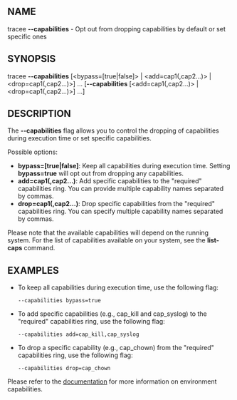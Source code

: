 ## NAME

tracee **--capabilities** - Opt out from dropping capabilities by default or set specific ones

## SYNOPSIS

tracee **--capabilities** [\<bypass=[true|false]\> | \<add=cap1(,cap2...)\> | \<drop=cap1(,cap2...)\>] ... [**--capabilities** \[<add=cap1(,cap2...)\> | \<drop=cap1(,cap2...)\>] ...]

## DESCRIPTION

The **--capabilities** flag allows you to control the dropping of capabilities during execution time or set specific capabilities.

Possible options:

- **bypass=[true|false]**: Keep all capabilities during execution time. Setting **bypass=true** will opt out from dropping any capabilities.
- **add=cap1(,cap2...)**: Add specific capabilities to the "required" capabilities ring. You can provide multiple capability names separated by commas.
- **drop=cap1(,cap2...)**: Drop specific capabilities from the "required" capabilities ring. You can specify multiple capability names separated by commas.

Please note that the available capabilities will depend on the running system. For the list of capabilities available on your system, see the **list-caps** command.

## EXAMPLES

- To keep all capabilities during execution time, use the following flag:

  ```console
  --capabilities bypass=true
  ```

- To add specific capabilities (e.g., cap_kill and cap_syslog) to the "required" capabilities ring, use the following flag:

  ```console
  --capabilities add=cap_kill,cap_syslog
  ```

- To drop a specific capability (e.g., cap_chown) from the "required" capabilities ring, use the following flag:

  ```console
  --capabilities drop=cap_chown
  ```

Please refer to the [documentation](../deep-dive/dropping-capabilities.md) for more information on environment capabilities.
